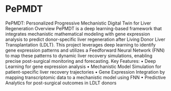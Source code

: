 # PePMDT

PePMDT: Personalized Progressive Mechanistic Digital Twin for Liver Regeneration
Overview
PePMDT is a deep learning-based framework that integrates mechanistic mathematical modeling with gene expression analysis to predict donor-specific liver regeneration after Living Donor Liver Transplantation (LDLT). This project leverages deep learning to identify gene expression patterns and utilizes a Feedforward Neural Network (FNN) to map these patterns to dynamic liver recovery simulations, enabling precise post-surgical monitoring and forecasting.
Key Features:
•	Deep Learning for gene expression analysis
•	Mechanistic Model Simulation for patient-specific liver recovery trajectories
•	Gene Expression Integration by mapping transcriptomic data to a mechanistic model using FNN
•	Predictive Analytics for post-surgical outcomes in LDLT donors
